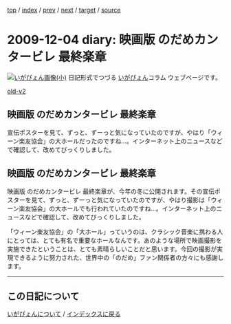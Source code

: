 [top](https://igapyon.github.io/diary/) 
 / [index](https://igapyon.github.io/diary/2009/index.html) 
 / [prev](https://igapyon.github.io/diary/2009/ig091129.html) 
 / [next](https://igapyon.github.io/diary/2009/ig091205.html) 
 / [target](https://igapyon.github.io/diary/2009/ig091204.html) 
 / [source](https://github.com/igapyon/diary/blob/gh-pages/2009/ig091204.html.src.md) 

2009-12-04 diary: 映画版 のだめカンタービレ 最終楽章
=====================================================================================================
[![いがぴょん画像(小)](https://igapyon.github.io/diary/images/iga200306s.jpg "いがぴょん")](https://igapyon.github.io/diary/memo/memoigapyon.html) 日記形式でつづる [いがぴょん](https://igapyon.github.io/diary/memo/memoigapyon.html)コラム ウェブページです。

[old-v2](ig091204-orig.html)

## 映画版 のだめカンタービレ 最終楽章

宣伝ポスターを見て、ずっと、ずーっと気になっていたのですが、やはり「ウィーン楽友協会」の大ホールだったのですね…。インターネット上のニュースなどで確認して、改めてびっくりしました。


## 映画版 のだめカンタービレ 最終楽章

映画版 のだめカンタービレ 最終楽章が、今年の冬に公開されます。その宣伝ポスターを見て、ずっと、ずーっと気になっていたのですが、やはり撮影は「ウィーン楽友協会」の大ホールでも行われていたのですね…。インターネット上のニュースなどで確認して、改めてびっくりしました。

「ウィーン楽友協会」の「大ホール」っていうのは、クラシック音楽に携わる人にとっては、とても有名で重要なホールなんです。あのような場所で映画撮影を実施できたということは、とても素晴らしいことだと思います。今回の撮影が実現できるように努力された、世界中の「のだめ」ファン関係者の方々にも感謝します。

----------------------------------------------------------------------------------------------------

## この日記について
[いがぴょんについて](https://igapyon.github.io/diary/memo/memoigapyon.html) / [インデックスに戻る](https://igapyon.github.io/diary/idxall.html)
